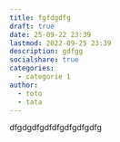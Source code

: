 ```yaml
---
title: fgfdgdfg
draft: true
date: 25-09-22 23:39
lastmod: 2022-09-25 23:39
description: gdfgg
socialshare: true
categories:
  - categorie 1
author:
  - toto
  - tata
---
```

dfgdgdfgdfdfgdfgdfgdfg